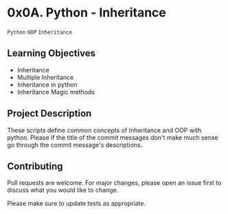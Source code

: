 # 0x0A. Python - Inheritance
``Python`` ``OOP`` ``Inheritance``

## Learning Objectives

- Inheritance
- Multiple Inheritance
- Inheritance in python
- Inheritance Magic methods

## Project Description

These scripts define common concepts of Inheritance and OOP with python.
Please if the title of the commit messages don't make much sense go through the commit message's descriptions.

## Contributing
Pull requests are welcome. For major changes, please open an issue first to discuss what you would like to change.

Please make sure to update tests as appropriate.

